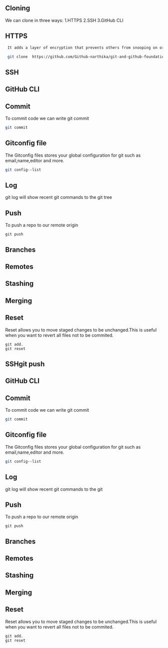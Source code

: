 ## Cloning
We can clone in three ways: 1.HTTPS  2.SSH  3.GitHub CLI

## HTTPS
```sh
 It adds a layer of encryption that prevents others from snooping on or tampering with traffic to your site.

 git clone  https://github.com/Github-narthika/git-and-github-foundation-certification-course.git
 ```
 ## SSH

 ## GitHub CLI


## Commit
To commit code we can write git commit
```sh
git commit
```
## Gitconfig file
The Gitconfig files stores your global configuration for git such as email,name,editor and more.
```sh
git config--list
```
## Log
git log will show recent git commands to the git tree 

## Push 
To push a repo to our remote origin
```
git push
```

## Branches


## Remotes


## Stashing


## Merging

## Reset 
Reset allows you to move staged changes to be unchanged.This is useful when you want to revert all files not to be commited.
```
git add.
git reset
 ```
 ## SSHgit push
 

 ## GitHub CLI


## Commit
To commit code we can write git commit
```sh
git commit
```
## Gitconfig file
The Gitconfig files stores your global configuration for git such as email,name,editor and more.
```sh
git config--list
```
## Log
git log will show recent git commands to the git

## Push 
To push a repo to our remote origin
```
git push
```

## Branches


## Remotes


## Stashing


## Merging

## Reset 
Reset allows you to move staged changes to be unchanged.This is useful when you want to revert all files not to be commited.
```
git add.
git reset